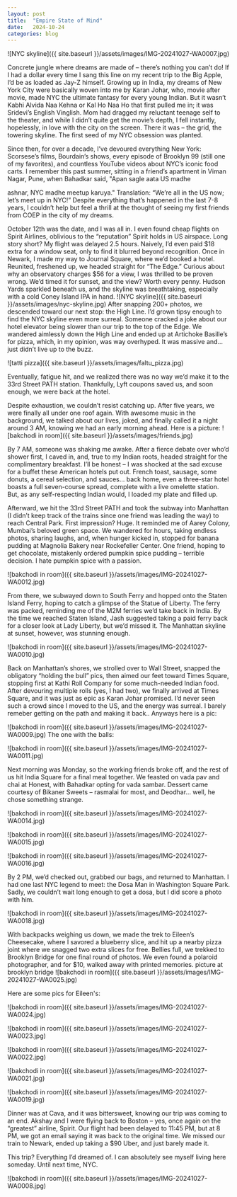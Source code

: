 ```yaml
---
layout: post
title:  "Empire State of Mind"
date:   2024-10-24
categories: blog
---
```




![NYC skyline]({{ site.baseurl }}/assets/images/IMG-20241027-WA0007.jpg)

Concrete jungle where dreams are made of – there’s nothing you can’t do! If I had a dollar every time I sang this line on my recent trip to the Big Apple, I’d be as loaded as Jay-Z himself. Growing up in India, my dreams of New York City were basically woven into me by Karan Johar, who, movie after movie, made NYC the ultimate fantasy for every young Indian. But it wasn’t Kabhi Alvida Naa Kehna or Kal Ho Naa Ho that first pulled me in; it was Sridevi’s English Vinglish. Mom had dragged my reluctant teenage self to the theater, and while I didn’t quite get the movie’s depth, I fell instantly, hopelessly, in love with the city on the screen. There it was – the grid, the towering skyline. The first seed of my NYC obsession was planted.

Since then, for over a decade, I’ve devoured everything New York: Scorsese’s films, Bourdain’s shows, every episode of Brooklyn 99 (still one of my favorites), and countless YouTube videos about NYC’s iconic food carts. I remember this past summer, sitting in a friend’s apartment in Viman Nagar, Pune, when Bahadkar said, "Apan sagle aata US madhe

 ashnar, NYC madhe meetup karuya." Translation: “We’re all in the US now; let’s meet up in NYC!” Despite everything that’s happened in the last 7-8 years, I couldn’t help but feel a thrill at the thought of seeing my first friends from COEP in the city of my dreams.

October 12th was the date, and I was all in. I even found cheap flights on Spirit Airlines, oblivious to the “reputation” Spirit holds in US airspace. Long story short? My flight was delayed 2.5 hours. Naively, I’d even paid $18 extra for a window seat, only to find it blurred beyond recognition. Once in Newark, I made my way to Journal Square, where we’d booked a hotel. Reunited, freshened up, we headed straight for “The Edge.” Curious about why an observatory charges $56 for a view, I was thrilled to be proven wrong. We’d timed it for sunset, and the view? Worth every penny. Hudson Yards sparkled beneath us, and the skyline was breathtaking, especially with a cold Coney Island IPA in hand.
![NYC skyline]({{ site.baseurl }}/assets/images/nyc-skyline.jpg)
After snapping 200+ photos, we descended toward our next stop: the High Line. I’d grown tipsy enough to find the NYC skyline even more surreal. Someone cracked a joke about our hotel elevator being slower than our trip to the top of the Edge. We wandered aimlessly down the High Line and ended up at Artichoke Basille’s for pizza, which, in my opinion, was way overhyped. It was massive and… just didn’t live up to the buzz.

![tatti pizza]({{ site.baseurl }}/assets/images/faltu_pizza.jpg) 

Eventually, fatigue hit, and we realized there was no way we’d make it to the 33rd Street PATH station. Thankfully, Lyft coupons saved us, and soon enough, we were back at the hotel.

Despite exhaustion, we couldn’t resist catching up. After five years, we were finally all under one roof again. With awesome music in the background, we talked about our lives, joked, and finally called it a night around 3 AM, knowing we had an early morning ahead.
Here is a picture:
![bakchodi in room]({{ site.baseurl }}/assets/images/friends.jpg)

By 7 AM, someone was shaking me awake. After a fierce debate over who’d shower first, I caved in, and, true to my Indian roots, headed straight for the complimentary breakfast. I’ll be honest – I was shocked at the sad excuse for a buffet these American hotels put out. French toast, sausage, some donuts, a cereal selection, and sauces… back home, even a three-star hotel boasts a full seven-course spread, complete with a live omelette station. But, as any self-respecting Indian would, I loaded my plate and filled up.

Afterward, we hit the 33rd Street PATH and took the subway into Manhattan (I didn’t keep track of the trains since one friend was leading the way) to reach Central Park. First impression? Huge. It reminded me of Aarey Colony, Mumbai’s beloved green space. We wandered for hours, taking endless photos, sharing laughs, and, when hunger kicked in, stopped for banana pudding at Magnolia Bakery near Rockefeller Center. One friend, hoping to get chocolate, mistakenly ordered pumpkin spice pudding – terrible decision. I hate pumpkin spice with a passion.


![bakchodi in room]({{ site.baseurl }}/assets/images/IMG-20241027-WA0012.jpg)

From there, we subwayed down to South Ferry and hopped onto the Staten Island Ferry, hoping to catch a glimpse of the Statue of Liberty. The ferry was packed, reminding me of the M2M ferries we’d take back in India. By the time we reached Staten Island, Jash suggested taking a paid ferry back for a closer look at Lady Liberty, but we’d missed it. The Manhattan skyline at sunset, however, was stunning enough.

    

![bakchodi in room]({{ site.baseurl }}/assets/images/IMG-20241027-WA0010.jpg)

Back on Manhattan’s shores, we strolled over to Wall Street, snapped the obligatory “holding the bull” pics, then aimed our feet toward Times Square, stopping first at Kathi Roll Company for some much-needed Indian food. After devouring multiple rolls (yes, I had two), we finally arrived at Times Square, and it was just as epic as Karan Johar promised. I’d never seen such a crowd since I moved to the US, and the energy was surreal. I barely remeber getting on the path and making it back.. Anyways here is a pic:

![bakchodi in room]({{ site.baseurl }}/assets/images/IMG-20241027-WA0009.jpg)
The one with the balls: 



![bakchodi in room]({{ site.baseurl }}/assets/images/IMG-20241027-WA0011.jpg)

Next morning was Monday, so the working friends broke off, and the rest of us hit India Square for a final meal together. We feasted on vada pav and chai at Honest, with Bahadkar opting for vada sambar. Dessert came courtesy of Bikaner Sweets – rasmalai for most, and Deodhar… well, he chose something strange. 

![bakchodi in room]({{ site.baseurl }}/assets/images/IMG-20241027-WA0014.jpg)

![bakchodi in room]({{ site.baseurl }}/assets/images/IMG-20241027-WA0015.jpg)

![bakchodi in room]({{ site.baseurl }}/assets/images/IMG-20241027-WA0016.jpg)



By 2 PM, we’d checked out, grabbed our bags, and returned to Manhattan. I had one last NYC legend to meet: the Dosa Man in Washington Square Park. Sadly, we couldn’t wait long enough to get a dosa, but I did score a photo with him.

![bakchodi in room]({{ site.baseurl }}/assets/images/IMG-20241027-WA0018.jpg)

With backpacks weighing us down, we made the trek to Eileen’s Cheesecake, where I savored a blueberry slice, and hit up a nearby pizza joint where we snagged two extra slices for free. Bellies full, we trekked to Brooklyn Bridge for one final round of photos. We even found a polaroid photographer, and for $10, walked away with printed memories.
picture at brooklyn bridge
![bakchodi in room]({{ site.baseurl }}/assets/images/IMG-20241027-WA0025.jpg)


Here are some pics for Eileen's:

![bakchodi in room]({{ site.baseurl }}/assets/images/IMG-20241027-WA0024.jpg)

![bakchodi in room]({{ site.baseurl }}/assets/images/IMG-20241027-WA0023.jpg)

![bakchodi in room]({{ site.baseurl }}/assets/images/IMG-20241027-WA0022.jpg)

![bakchodi in room]({{ site.baseurl }}/assets/images/IMG-20241027-WA0021.jpg)

![bakchodi in room]({{ site.baseurl }}/assets/images/IMG-20241027-WA0019.jpg)






Dinner was at Cava, and it was bittersweet, knowing our trip was coming to an end. Akshay and I were flying back to Boston – yes, once again on the “greatest” airline, Spirit. Our flight had been delayed to 11:45 PM, but at 8 PM, we got an email saying it was back to the original time. We missed our train to Newark, ended up taking a $90 Uber, and just barely made it.

This trip? Everything I’d dreamed of. I can absolutely see myself living here someday. Until next time, NYC.

![bakchodi in room]({{ site.baseurl }}/assets/images/IMG-20241027-WA0008.jpg)
